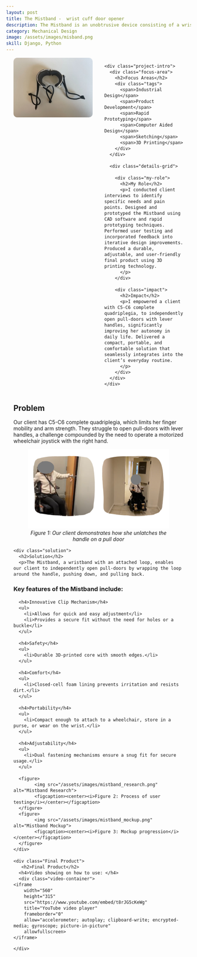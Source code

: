 ```yaml
---
layout: post
title: The Mistband -  wrist cuff door opener
description: The Mistband is an unobtrusive device consisting of a wrist cuff and a loop that independently and safely opens doors.
category: Mechanical Design
image: /assets/images/misband.png
skill: Django, Python
---
```


<div class="project-content">
  <div class="project-header">
    <div class="project-image">
      <img src="/assets/images/mistband_product.jpg" alt="the mistband">
    </div>

    <div class="project-intro">
      <div class="focus-area">
        <h2>Focus Areas</h2>
        <div class="tags">
          <span>Industrial Design</span>
          <span>Product Development</span>
          <span>Rapid Prototyping</span>
          <span>Computer Aided Design</span>
          <span>Sketching</span>
          <span>3D Printing</span>
        </div>
      </div>

      <div class="details-grid">

        <div class="my-role">
          <h2>My Role</h2>
          <p>I conducted client interviews to identify specific needs and pain points. Designed and prototyped the Mistband using CAD software and rapid prototyping techniques. Performed user testing and incorporated feedback into iterative design improvements. Produced a durable, adjustable, and user-friendly final product using 3D printing technology.
          </p>
        </div>

        <div class="impact">
          <h2>Impact</h2>
          <p>I empowered a client with C5-C6 complete quadriplegia, to independently open pull-doors with lever handles, significantly improving her autonomy in daily life. Delivered a compact, portable, and comfortable solution that seamlessly integrates into the client’s everyday routine.
          </p>
        </div>
      </div>
    </div>
  </div>

  <div class="project-body">
    <div class="problem">
      <h2>Problem</h2>
      <p>Our client has C5-C6 complete quadriplegia, which limits her finger mobility and arm strength. They struggle to open pull-doors with lever handles, a   challenge compounded by the need to operate a motorized wheelchair joystick with the right hand.
      </p>
      <figure>
            <img src="/assets/images/mistband_problem.png" alt="Mistband Problem">
            <figcaption><center><i>Figure 1: Our client demonstrates how she unlatches the handle on a pull door</i></center></figcaption>
      </figure>
    </div>

    <div class="solution">
      <h2>Solution</h2>
      <p>The Mistband, a wristband with an attached loop, enables our client to independently open pull-doors by wrapping the loop around the handle, pushing down, and pulling back. 
</p>
      <h3>Key features of the Mistband include:</h3>
      
      <h4>Innovative Clip Mechanism</h4>
      <ul>
        <li>Allows for quick and easy adjustment</li>
        <li>Provides a secure fit without the need for holes or a buckle</li>
      </ul>

      <h4>Safety</h4>
      <ul>
        <li>Durable 3D-printed core with smooth edges.</li>
      </ul>

      <h4>Comfort</h4>
      <ul>
        <li>Closed-cell foam lining prevents irritation and resists dirt.</li>
      </ul>

      <h4>Portability</h4>
      <ul>
        <li>Compact enough to attach to a wheelchair, store in a purse, or wear on the wrist.</li>
      </ul>

      <h4>Adjustability</h4>
      <ul>
        <li>Dual fastening mechanisms ensure a snug fit for secure usage.</li>
      </ul>

      <figure>
            <img src="/assets/images/mistband_research.png" alt="Mistband Research">
            <figcaption><center><i>Figure 2: Process of user testing</i></center></figcaption>
      </figure>
      <figure>
            <img src="/assets/images/mistband_mockup.png" alt="Mistband Mockup">
            <figcaption><center><i>Figure 3: Mockup progression</i></center></figcaption>
      </figure>
    </div>

    <div class="Final Product">
       <h2>Final Product</h2>
      <h4>Video showing on how to use: </h4> 
      <div class="video-container">
    <iframe 
        width="560" 
        height="315" 
        src="https://www.youtube.com/embed/t8rJG5cKeWg" 
        title="YouTube video player" 
        frameborder="0" 
        allow="accelerometer; autoplay; clipboard-write; encrypted-media; gyroscope; picture-in-picture" 
        allowfullscreen>
    </iframe>
</div>

    </div>
  </div>
</div>

<style>
  .project-content {
    margin: 0 auto;
    padding: 0 20px;
  }

  .project-header {
    display: grid;
    grid-template-columns: 1fr;
    gap: 2rem;
    margin-bottom: 2rem;
  }

  .project-image img {
    width: 100%;
    border-radius: 10px;
    margin-bottom: 1rem;
  }

  .project-intro {
    display: flex;
    flex-direction: column;
    gap: 1.5rem;
  }

  .tags {
    display: flex;
    flex-wrap: wrap;
    gap: 8px;
  }

  .tags span {
    background-color: #f0f0f0;
    padding: 4px 8px;
    border-radius: 5px;
    font-size: 0.9rem;
  }

  .details-grid {
    grid-template-columns: 1fr;
    gap: 1.5rem;
  }

  .details-grid > div {
    margin-bottom: 1.5rem;
  }

  @media (min-width: 768px) {
    .project-header {
      grid-template-columns: 1fr 1fr;
      align-items: start;
    }

    .details-grid {
      grid-template-columns: 1fr 1fr;
    }
  }
</style>
